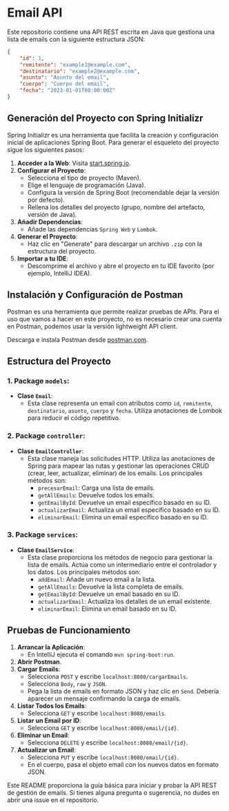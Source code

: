 # Email API

Este repositorio contiene una API REST escrita en Java que gestiona una lista de emails con la siguiente estructura JSON:

```json
{
    "id": 1,
    "remitente": "example1@example.com",
    "destinatario": "example2@example.com",
    "asunto": "Asunto del email",
    "cuerpo": "Cuerpo del email",
    "fecha": "2023-01-01T00:00:00Z"
}
```

## Generación del Proyecto con Spring Initializr

Spring Initializr es una herramienta que facilita la creación y configuración inicial de aplicaciones Spring Boot. Para generar el esqueleto del proyecto sigue los siguientes pasos:

1. **Acceder a la Web**: Visita [start.spring.io](https://start.spring.io).
2. **Configurar el Proyecto**:
   - Selecciona el tipo de proyecto (Maven).
   - Elige el lenguaje de programación (Java).
   - Configura la versión de Spring Boot (recomendable dejar la versión por defecto).
   - Rellena los detalles del proyecto (grupo, nombre del artefacto, versión de Java).
3. **Añadir Dependencias**:
   - Añade las dependencias `Spring Web` y `Lombok`.
4. **Generar el Proyecto**:
   - Haz clic en "Generate" para descargar un archivo `.zip` con la estructura del proyecto.
5. **Importar a tu IDE**:
   - Descomprime el archivo y abre el proyecto en tu IDE favorito (por ejemplo, IntelliJ IDEA).

## Instalación y Configuración de Postman

Postman es una herramienta que permite realizar pruebas de APIs. Para el uso que vamos a hacer en este proyecto, no es necesario crear una cuenta en Postman, podemos usar la versión lightweight API client.

Descarga e instala Postman desde [postman.com](https://www.postman.com).

## Estructura del Proyecto

### 1. **Package `models`**:
   - **Clase `Email`**:
     - Esta clase representa un email con atributos como `id`, `remitente`, `destinatario`, `asunto`, `cuerpo` y `fecha`. Utiliza anotaciones de Lombok para reducir el código repetitivo.

### 2. **Package `controller`**:
   - **Clase `EmailController`**:
     - Esta clase maneja las solicitudes HTTP. Utiliza las anotaciones de Spring para mapear las rutas y gestionar las operaciones CRUD (crear, leer, actualizar, eliminar) de los emails. Los principales métodos son:
       - `precesarEmail`: Carga una lista de emails.
       - `getAllEmails`: Devuelve todos los emails.
       - `getEmailById`: Devuelve un email específico basado en su ID.
       - `actualizarEmail`: Actualiza un email específico basado en su ID.
       - `eliminarEmail`: Elimina un email específico basado en su ID.

### 3. **Package `services`**:
   - **Clase `EmailService`**:
     - Esta clase proporciona los métodos de negocio para gestionar la lista de emails. Actúa como un intermediario entre el controlador y los datos. Los principales métodos son:
       - `addEmail`: Añade un nuevo email a la lista.
       - `getAllEmails`: Devuelve la lista completa de emails.
       - `getEmailById`: Devuelve un email basado en su ID.
       - `actualizarEmail`: Actualiza los detalles de un email existente.
       - `eliminarEmail`: Elimina un email basado en su ID.

## Pruebas de Funcionamiento

1. **Arrancar la Aplicación**:
   - En IntelliJ ejecuta el comando `mvn spring-boot:run`.
2. **Abrir Postman**.
3. **Cargar Emails**:
   - Selecciona `POST` y escribe `localhost:8080/cargarEmails`.
   - Selecciona `Body`, `raw` y `JSON`.
   - Pega la lista de emails en formato JSON y haz clic en `Send`. Debería aparecer un mensaje confirmando la carga de emails.
4. **Listar Todos los Emails**:
   - Selecciona `GET` y escribe `localhost:8080/emails`.
5. **Listar un Email por ID**:
   - Selecciona `GET` y escribe `localhost:8080/email/{id}`.
6. **Eliminar un Email**:
   - Selecciona `DELETE` y escribe `localhost:8080/email/{id}`.
7. **Actualizar un Email**:
   - Selecciona `PUT` y escribe `localhost:8080/email/{id}`.
   - En el cuerpo, pasa el objeto email con los nuevos datos en formato JSON.

Este README proporciona la guía básica para iniciar y probar la API REST de gestión de emails. Si tienes alguna pregunta o sugerencia, no dudes en abrir una issue en el repositorio.
